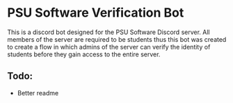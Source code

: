 # PSU Software Verification Bot

This is a discord bot designed for the PSU Software Discord server. All members of the server are required to be students
thus this bot was created to create a flow in which admins of the server can verify the identity of students before they
gain access to the entire server.

## Todo:
 - Better readme